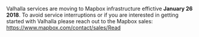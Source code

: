 Valhalla services are moving to Mapbox infrastructure effictive **January 26 2018**. To avoid service interruptions or if you are interested in getting started with Valhalla please reach out to the Mapbox sales: https://www.mapbox.com/contact/sales/Read
